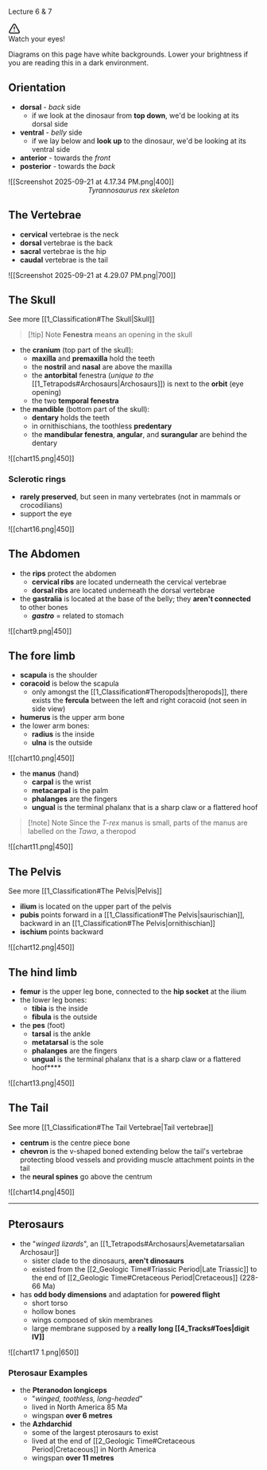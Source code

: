 Lecture 6 & 7

<div class="hideOnLight">
<div data-callout-metadata="" data-callout-fold="" data-callout="warning" class="callout"><div class="callout-title" dir="auto"><div class="callout-icon"><svg xmlns="http://www.w3.org/2000/svg" width="24" height="24" viewBox="0 0 24 24" fill="none" stroke="currentColor" stroke-width="2" stroke-linecap="round" stroke-linejoin="round" class="svg-icon lucide-alert-triangle"><path d="m21.73 18-8-14a2 2 0 0 0-3.48 0l-8 14A2 2 0 0 0 4 21h16a2 2 0 0 0 1.73-3"></path><path d="M12 9v4"></path><path d="M12 17h.01"></path></svg></div><div class="callout-title-inner">Watch your eyes!</div></div><div class="callout-content">
<p dir="auto">Diagrams on this page have white backgrounds. Lower your brightness if you are reading this in a dark environment.</p>
</div></div>
</div>

## Orientation
- **dorsal** - *back* side
	- if we look at the dinosaur from **top down**, we'd be looking at its dorsal side
- **ventral** - *belly* side
	- if we lay below and **look up** to the dinosaur, we'd be looking at its ventral side
- **anterior** - towards the *front*
- **posterior** - towards the *back*

![[Screenshot 2025-09-21 at 4.17.34 PM.png|400]]
<span style="display:inline-block;width:100%;text-align:center;font-style:italic;">Tyrannosaurus rex skeleton</span>

## The Vertebrae
- **cervical** vertebrae is the neck
- **dorsal** vertebrae is the back
- **sacral** vertebrae is the hip
- **caudal** vertebrae is the tail

![[Screenshot 2025-09-21 at 4.29.07 PM.png|700]]


## The Skull
See more [[1_Classification#The Skull|Skull]]

> [!tip] Note
> **Fenestra** means an opening in the skull

- the **cranium** (top part of the skull):
	- **maxilla** and **premaxilla** hold the teeth
	- the **nostril** and **nasal** are above the maxilla
	- the **antorbital** fenestra (*unique to the* [[1_Tetrapods#Archosaurs|Archosaurs]]) is next to the **orbit** (eye opening)
	- the two **temporal fenestra**
- the **mandible** (bottom part of the skull):
	- **dentary** holds the teeth
	- in ornithischians, the toothless **predentary**
	- the **mandibular fenestra**, **angular**, and **surangular** are behind the dentary

![[chart15.png|450]]

### Sclerotic rings
- **rarely preserved**, but seen in many vertebrates (not in mammals or crocodilians)
- support the eye

![[chart16.png|450]]


## The Abdomen
- the **rips** protect the abdomen
	- **cervical ribs** are located underneath the cervical vertebrae
	- **dorsal ribs** are located underneath the dorsal vertebrae
- the **gastralia** is located at the base of the belly; they **aren't connected** to other bones
	- ***gastro*** = related to stomach

![[chart9.png|450]]


## The fore limb
- **scapula** is the shoulder
- **coracoid** is below the scapula
	- only amongst the [[1_Classification#Theropods|theropods]], there exists the **fercula** between the left and right coracoid (not seen in side view)
- **humerus** is the upper arm bone
- the lower arm bones:
	- **radius** is the inside
	- **ulna** is the outside

![[chart10.png|450]]

- the **manus** (hand)
	- **carpal** is the wrist
	- **metacarpal** is the palm
	- **phalanges** are the fingers
	- **ungual** is the terminal phalanx that is a sharp claw or a flattered hoof

> [!note] Note
>  Since the *T-rex* manus is small, parts of the manus are labelled on the *Tawa*, a theropod

![[chart11.png|450]]


## The Pelvis
See more [[1_Classification#The Pelvis|Pelvis]]
- **ilium** is located on the upper part of the pelvis
- **pubis** points forward in a [[1_Classification#The Pelvis|saurischian]], backward in an [[1_Classification#The Pelvis|ornithischian]]
- **ischium** points backward

![[chart12.png|450]]


## The hind limb
- **femur** is the upper leg bone, connected to the **hip socket** at the ilium
- the lower leg bones:
	- **tibia** is the inside
	- **fibula** is the outside
- the **pes** (foot)
	- **tarsal** is the ankle
	- **metatarsal** is the sole
	- **phalanges** are the fingers
	- **ungual** is the terminal phalanx that is a sharp claw or a flattered hoof****

![[chart13.png|450]]


## The Tail
See more [[1_Classification#The Tail Vertebrae|Tail vertebrae]]
- **centrum** is the centre piece bone
- **chevron** is the v-shaped boned extending below the tail's vertebrae protecting blood vessels and providing muscle attachment points in the tail
- the **neural spines** go above the centrum

![[chart14.png|450]]


---

## Pterosaurs
- the "*winged lizards*", an [[1_Tetrapods#Archosaurs|Avemetatarsalian Archosaur]]
	- sister clade to the dinosaurs, **aren't dinosaurs**
	- existed from the [[2_Geologic Time#Triassic Period|Late Triassic]] to the end of [[2_Geologic Time#Cretaceous Period|Cretaceous]] (228-66 Ma)
- has **odd body dimensions** and adaptation for **powered flight**
	- short torso
	- hollow bones
	- wings composed of skin membranes
	- large membrane supposed by a **really long [[4_Tracks#Toes|digit IV]]**

![[chart17 1.png|650]]


### Pterosaur Examples
- the **Pteranodon longiceps**
	- "*winged, toothless, long-headed*"
	- lived in North America 85 Ma
	- wingspan **over 6 metres**
- the **Azhdarchid**
	- some of the largest pterosaurs to exist
	- lived at the end of [[2_Geologic Time#Cretaceous Period|Cretaceous]] in North America
	- wingspan **over 11 metres**
